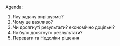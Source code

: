 Agenda:

1. Яку задачу вирішуємо?
2. Чому це важливо?
3. Чи досягнуті результати? економічно доцільні?
4. Як було досягнуто резлультати?
5. Переваги та Недоліки рішення
